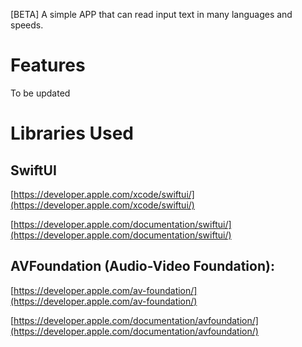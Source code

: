 [BETA] A simple APP that can read input text in many languages and speeds.

# Features

To be updated

# Libraries Used

## SwiftUI
[https://developer.apple.com/xcode/swiftui/](https://developer.apple.com/xcode/swiftui/)

[https://developer.apple.com/documentation/swiftui/](https://developer.apple.com/documentation/swiftui/)

## AVFoundation (Audio-Video Foundation):
[https://developer.apple.com/av-foundation/](https://developer.apple.com/av-foundation/)

[https://developer.apple.com/documentation/avfoundation/](https://developer.apple.com/documentation/avfoundation/)
